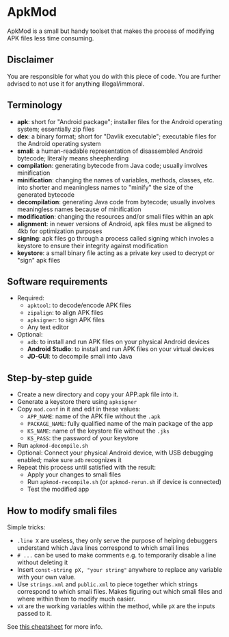 # ApkMod

ApkMod is a small but handy toolset that makes the process of modifying APK files less time consuming.

## Disclaimer

You are responsible for what you do with this piece of code. You are further advised to not use it for anything illegal/immoral.

## Terminology

- **apk**: short for "Android package"; installer files for the Android operating system; essentially zip files
- **dex**: a binary format; short for "Davlik executable"; executable files for the Android operating system
- **smali**: a human-readable representation of disassembled Android bytecode; literally means sheepherding
- **compilation**: generating bytecode from Java code; usually involves minification
- **minification**: changing the names of variables, methods, classes, etc. into shorter and meaningless names to "minify" the size of the generated bytecode
- **decompilation**: generating Java code from bytecode; usually involves meaningless names because of minification
- **modification**: changing the resources and/or smali files within an apk
- **alignment**: in newer versions of Android, apk files must be aligned to 4kb for optimization purposes
- **signing**: apk files go through a process called signing which involes a keystore to ensure their integrity against modification
- **keystore**: a small binary file acting as a private key used to decrypt or "sign" apk files

## Software requirements

- Required:
  - `apktool`: to decode/encode APK files
  - `zipalign`: to align APK files
  - `apksigner`: to sign APK files
  - Any text editor
- Optional:
  - `adb`: to install and run APK files on your physical Android devices
  - **Android Studio**: to install and run APK files on your virtual devices
  - **JD-GUI**: to decompile smali into Java

## Step-by-step guide

- Create a new directory and copy your APP.apk file into it.
- Generate a keystore there using `apksigner`
- Copy `mod.conf` in it and edit in these values:
  - `APP_NAME`: name of the APK file without the `.apk`
  - `PACKAGE_NAME`: fully qualified name of the main package of the app
  - `KS_NAME`: name of the keystore file without the `.jks`
  - `KS_PASS`: the password of your keystore
- Run `apkmod-decompile.sh`
- Optional: Connect your physical Android device, with USB debugging enabled; make sure `adb` recognizes it
- Repeat this process until satisfied with the result:
  - Apply your changes to smali files
  - Run `apkmod-recompile.sh` (or `apkmod-rerun.sh` if device is connected)
  - Test the modified app

## How to modify smali files

Simple tricks:

- `.line X` are useless, they only serve the purpose of helping debuggers understand which Java lines correspond to which smali lines
- `# ...` can be used to make comments e.g. to temporarily disable a line without deleting it
- Insert `const-string pX, "your string"` anywhere to replace any variable with your own value.
- Use `strings.xml` and `public.xml` to piece together which strings correspond to which smali files. Makes figuring out which smali files and where within them to modify much easier.
- `vX` are the working variables within the method, while `pX` are the inputs passed to it.

See [this cheatsheet](https://gist.githubusercontent.com/AadilGillani/8c5690ebbaceda2914f9dc37197bd154/raw/60299beeb35b53185cd33fb69fa004a9ca81b82e/smali-cheatsheet.txt) for more info.
